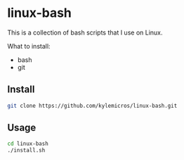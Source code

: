 # linux-bash

This is a collection of bash scripts that I use on Linux.

What to install:

* bash
* git

## Install

```bash
git clone https://github.com/kylemicros/linux-bash.git
```

## Usage

```bash
cd linux-bash
./install.sh
```
